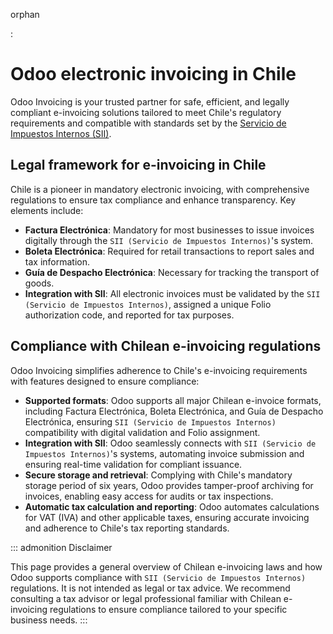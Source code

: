 orphan

:   

# Odoo electronic invoicing in Chile

Odoo Invoicing is your trusted partner for safe, efficient, and legally
compliant e-invoicing solutions tailored to meet Chile\'s regulatory
requirements and compatible with standards set by the [Servicio de
Impuestos Internos (SII)](https://homer.sii.cl/).

## Legal framework for e-invoicing in Chile

Chile is a pioneer in mandatory electronic invoicing, with comprehensive
regulations to ensure tax compliance and enhance transparency. Key
elements include:

- **Factura Electrónica**: Mandatory for most businesses to issue
  invoices digitally through the
  `SII (Servicio de Impuestos Internos)`\'s system.
- **Boleta Electrónica**: Required for retail transactions to report
  sales and tax information.
- **Guía de Despacho Electrónica**: Necessary for tracking the transport
  of goods.
- **Integration with SII**: All electronic invoices must be validated by
  the `SII (Servicio
  de Impuestos Internos)`, assigned a
  unique Folio authorization code, and reported for tax purposes.

## Compliance with Chilean e-invoicing regulations

Odoo Invoicing simplifies adherence to Chile\'s e-invoicing requirements
with features designed to ensure compliance:

- **Supported formats**: Odoo supports all major Chilean e-invoice
  formats, including Factura Electrónica, Boleta Electrónica, and Guía
  de Despacho Electrónica, ensuring `SII (Servicio
  de Impuestos Internos)` compatibility
  with digital validation and Folio assignment.
- **Integration with SII**: Odoo seamlessly connects with
  `SII (Servicio de Impuestos
  Internos)`\'s systems, automating
  invoice submission and ensuring real-time validation for compliant
  issuance.
- **Secure storage and retrieval**: Complying with Chile\'s mandatory
  storage period of six years, Odoo provides tamper-proof archiving for
  invoices, enabling easy access for audits or tax inspections.
- **Automatic tax calculation and reporting**: Odoo automates
  calculations for VAT (IVA) and other applicable taxes, ensuring
  accurate invoicing and adherence to Chile\'s tax reporting standards.


::: admonition
Disclaimer

This page provides a general overview of Chilean e-invoicing laws and
how Odoo supports compliance with
`SII (Servicio de Impuestos Internos)`
regulations. It is not intended as legal or tax advice. We recommend
consulting a tax advisor or legal professional familiar with Chilean
e-invoicing regulations to ensure compliance tailored to your specific
business needs.
:::
